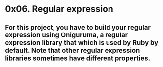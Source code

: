 # 0x06. Regular expression

## For this project, you have to build your regular expression using Oniguruma, a regular expression library that which is used by Ruby by default. Note that other regular expression libraries sometimes have different properties.


